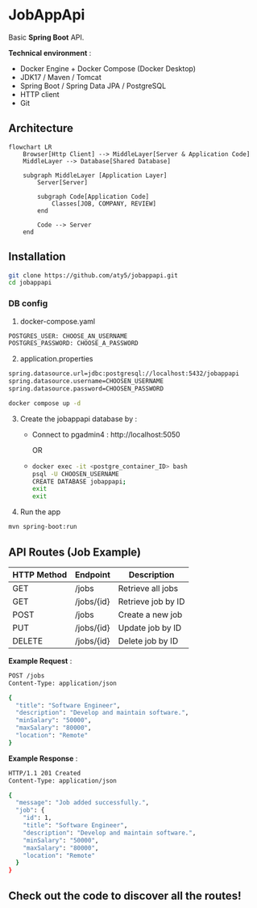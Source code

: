 # JobAppApi

Basic **Spring Boot** API.

**Technical environment** :
* Docker Engine + Docker Compose (Docker Desktop)
* JDK17 / Maven / Tomcat
* Spring Boot / Spring Data JPA / PostgreSQL
* HTTP client
* Git


## Architecture

```mermaid
flowchart LR
    Browser[Http Client] --> MiddleLayer[Server & Application Code]
    MiddleLayer --> Database[Shared Database]

    subgraph MiddleLayer [Application Layer]
        Server[Server]
        
        subgraph Code[Application Code]
            Classes[JOB, COMPANY, REVIEW]
        end
        
        Code --> Server
    end
```

## Installation

```bash
git clone https://github.com/aty5/jobappapi.git
cd jobappapi
```

### DB config
1. docker-compose.yaml
```bash
POSTGRES_USER: CHOOSE_AN_USERNAME
POSTGRES_PASSWORD: CHOOSE_A_PASSWORD
```

2. application.properties
```bash
spring.datasource.url=jdbc:postgresql://localhost:5432/jobappapi
spring.datasource.username=CHOOSEN_USERNAME
spring.datasource.password=CHOOSEN_PASSWORD
```

```bash
docker compose up -d
```

3. Create the jobappapi database by :
    - Connect to pgadmin4 : http://localhost:5050

      OR

    - ```bash
      docker exec -it <postgre_container_ID> bash
      psql -U CHOOSEN_USERNAME
      CREATE DATABASE jobappapi;
      exit
      exit
      ```

4. Run the app
```bash
mvn spring-boot:run
```

## API Routes (Job Example)

| HTTP Method | Endpoint | Description |
|----------------|----------------|----------------|
| GET  | /jobs  | Retrieve all jobs |
| GET  | /jobs/{id}  | Retrieve job by ID  |
| POST  | /jobs  | Create a new job |
| PUT  | /jobs/{id}  | Update job by ID  |
| DELETE  | /jobs/{id}  | Delete job by ID |


**Example Request** :
```bash
POST /jobs
Content-Type: application/json

{
  "title": "Software Engineer",
  "description": "Develop and maintain software.",
  "minSalary": "50000",
  "maxSalary": "80000",
  "location": "Remote"
}
```

**Example Response** :
```bash
HTTP/1.1 201 Created
Content-Type: application/json

{
  "message": "Job added successfully.",
  "job": {
    "id": 1,
    "title": "Software Engineer",
    "description": "Develop and maintain software.",
    "minSalary": "50000",
    "maxSalary": "80000",
    "location": "Remote"
  }
}

```

## Check out the code to discover all the routes!
